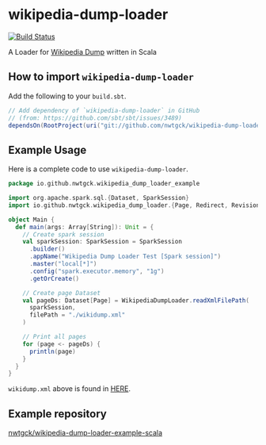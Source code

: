 # wikipedia-dump-loader
[![Build Status](https://travis-ci.org/nwtgck/wikipedia-dump-loader-scala.svg?branch=develop)](https://travis-ci.org/nwtgck/wikipedia-dump-loader-scala)

A Loader for [Wikipedia Dump](https://dumps.wikimedia.org/) written in Scala


## How to import `wikipedia-dump-loader`

Add the following to your `build.sbt`.

```scala
// Add dependency of `wikipedia-dump-loader` in GitHub
// (from: https://github.com/sbt/sbt/issues/3489)
dependsOn(RootProject(uri("git://github.com/nwtgck/wikipedia-dump-loader-scala.git#6c63b83782f1e3249c001235d5e6057b98ecad5e")))
```

## Example Usage

Here is a complete code to use `wikipedia-dump-loader`.

```scala
package io.github.nwtgck.wikipedia_dump_loader_example

import org.apache.spark.sql.{Dataset, SparkSession}
import io.github.nwtgck.wikipedia_dump_loader.{Page, Redirect, Revision, WikipediaDumpLoader}

object Main {
  def main(args: Array[String]): Unit = {
    // Create spark session
    val sparkSession: SparkSession = SparkSession
      .builder()
      .appName("Wikipedia Dump Loader Test [Spark session]")
      .master("local[*]")
      .config("spark.executor.memory", "1g")
      .getOrCreate()

    // Create page Dataset
    val pageDs: Dataset[Page] = WikipediaDumpLoader.readXmlFilePath(
      sparkSession,
      filePath = "./wikidump.xml"
    )

    // Print all pages
    for (page <- pageDs) {
      println(page)
    }
  }
}
```

`wikidump.xml` above is found in [HERE](https://raw.githubusercontent.com/nwtgck/wikipedia-dump-loader-example-scala/master/src/main/resources/wikidump.xml).


## Example repository

[nwtgck/wikipedia-dump-loader-example-scala](https://github.com/nwtgck/wikipedia-dump-loader-example-scala)